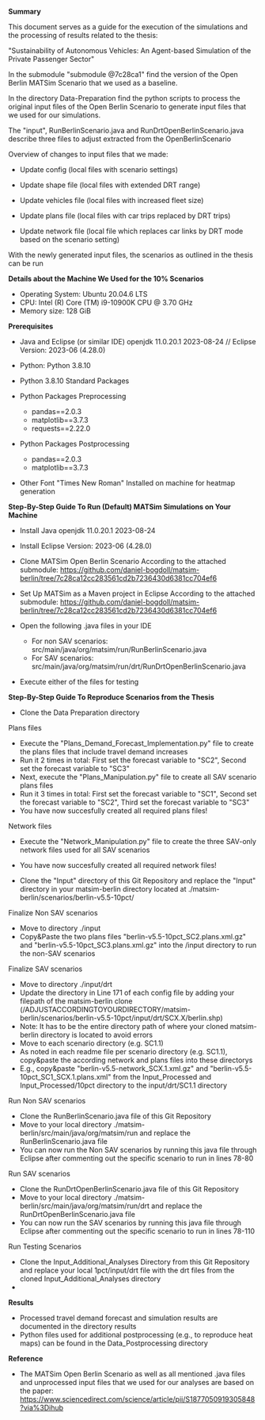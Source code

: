 **Summary**

This document serves as a guide for the execution of the simulations and the processing of results related to the thesis: 

"Sustainability of Autonomous Vehicles: An Agent-based Simulation of the Private Passenger Sector"

In the submodule "submodule @7c28ca1" find the version of the Open Berlin MATSim Scenario that we used as a baseline.

In the directory Data-Preparation find the python scripts to process the original input files of the Open Berlin Scenario to generate input files that we used for our simulations.

The "input", RunBerlinScenario.java and RunDrtOpenBerlinScenario.java describe three files to adjust extracted from the OpenBerlinScenario

Overview of changes to input files that we made:

- Update config (local files with scenario settings)
   
- Update shape file (local files with extended DRT range)
  
- Update vehicles file (local files with increased fleet size)

- Update plans file (local files with car trips replaced by DRT trips)

- Update network file (local file which replaces car links by DRT mode based on the scenario setting)

With the newly generated input files, the scenarios as outlined in the thesis can be run



**Details about the Machine We Used for the 10% Scenarios**
- Operating System: Ubuntu 20.04.6 LTS
- CPU: Intel (R) Core (TM) i9-10900K CPU @ 3.70 GHz
- Memory size: 128 GiB



**Prerequisites**

- Java and Eclipse (or similar IDE)
	openjdk 11.0.20.1 2023-08-24 // Eclipse Version: 2023-06 (4.28.0)

- Python: Python 3.8.10

- Python 3.8.10 Standard Packages

- Python Packages Preprocessing
	- pandas==2.0.3
	- matplotlib==3.7.3
	- requests==2.22.0

- Python Packages Postprocessing 
	- pandas==2.0.3
	- matplotlib==3.7.3
- Other
	Font "Times New Roman" Installed on machine for heatmap generation		



**Step-By-Step Guide To Run (Default) MATSim Simulations on Your Machine**

- Install Java
	openjdk 11.0.20.1 2023-08-24
- Install Eclipse
	Version: 2023-06 (4.28.0)
- Clone MATSim Open Berlin Scenario 
	According to the attached submodule: https://github.com/daniel-bogdoll/matsim-berlin/tree/7c28ca12cc283561cd2b7236430d6381cc704ef6
- Set Up MATSim as a Maven project in Eclipse
	According to the attached submodule: https://github.com/daniel-bogdoll/matsim-berlin/tree/7c28ca12cc283561cd2b7236430d6381cc704ef6
- Open the following .java files in your IDE
	- For non SAV scenarios: src/main/java/org/matsim/run/RunBerlinScenario.java
	- For SAV scenarios: src/main/java/org/matsim/run/drt/RunDrtOpenBerlinScenario.java
	
- Execute either of the files for testing



**Step-By-Step Guide To Reproduce Scenarios from the Thesis**

- Clone the Data Preparation directory

Plans files
- Execute the "Plans_Demand_Forecast_Implementation.py" file to create the plans files that include travel demand increases 
- Run it 2 times in total: First set the forecast variable to "SC2", Second set the forecast variable to "SC3"
- Next, execute the "Plans_Manipulation.py" file to create all SAV scenario plans files
- Run it 3 times in total: First set the forecast variable to "SC1", Second set the forecast variable to "SC2", Third set the forecast variable to "SC3"
- You have now succesfully created all required plans files!

Network files
- Execute the "Network_Manipulation.py" file to create the three SAV-only network files used for all SAV scenarios
- You have now succesfully created all required network files!

- Clone the "Input" directory of this Git Repository and replace the "Input" directory in your matsim-berlin directory located at ./matsim-berlin/scenarios/berlin-v5.5-10pct/

Finalize Non SAV scenarios
- Move to directory ./input
- Copy&Paste the two plans files "berlin-v5.5-10pct_SC2.plans.xml.gz" and "berlin-v5.5-10pct_SC3.plans.xml.gz" into the /input directory to run the non-SAV scenarios

Finalize SAV scenarios
- Move to directory ./input/drt
- Update the directory in Line 171 of each config file by adding your filepath of the matsim-berlin clone (/ADJUSTACCORDINGTOYOURDIRECTORY/matsim-berlin/scenarios/berlin-v5.5-10pct/input/drt/SCX.X/berlin.shp)
- Note: It has to be the entire directory path of where your cloned matsim-berlin directory is located to avoid errors
- Move to each scenario directory (e.g. SC1.1)
- As noted in each readme file per scenario directory (e.g. SC1.1), copy&paste the according network and plans files into these directorys
- E.g., copy&paste "berlin-v5.5-network_SCX.1.xml.gz" and "berlin-v5.5-10pct_SC1_SCX.1.plans.xml" from the Input_Processed and Input_Processed/10pct directory to the input/drt/SC1.1 directory 

Run Non SAV scenarios
- Clone the RunBerlinScenario.java file of this Git Repository
- Move to your local directory ./matsim-berlin/src/main/java/org/matsim/run and replace the RunBerlinScenario.java file
- You can now run the Non SAV scenarios by running this java file through Eclipse after commenting out the specific scenario to run in lines 78-80

Run SAV scenarios
- Clone the RunDrtOpenBerlinScenario.java file of this Git Repository
- Move to your local directory ./matsim-berlin/src/main/java/org/matsim/run/drt and replace the RunDrtOpenBerlinScenario.java file
- You can now run the SAV scenarios by running this java file through Eclipse after commenting out the specific scenario to run in lines 78-110

Run Testing Scenarios
- Clone the Input_Additional_Analyses Directory from this Git Repository and replace your local 1pct/input/drt file with the drt files from the cloned Input_Additional_Analyses directory
- 


**Results**
- Processed travel demand forecast and simulation results are documented in the directory results
- Python files used for additional postprocessing (e.g., to reproduce heat maps) can be found in the Data_Postprocessing directory

**Reference**
- The MATSim Open Berlin Scenario as well as all mentioned .java files and unprocessed input files that we used for our analyses are based on the paper: https://www.sciencedirect.com/science/article/pii/S1877050919305848?via%3Dihub


